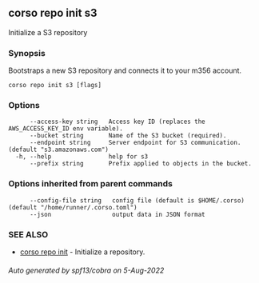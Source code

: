 ## corso repo init s3

Initialize a S3 repository

### Synopsis

Bootstraps a new S3 repository and connects it to your m356 account.

```
corso repo init s3 [flags]
```

### Options

```
      --access-key string   Access key ID (replaces the AWS_ACCESS_KEY_ID env variable).
      --bucket string       Name of the S3 bucket (required).
      --endpoint string     Server endpoint for S3 communication. (default "s3.amazonaws.com")
  -h, --help                help for s3
      --prefix string       Prefix applied to objects in the bucket.
```

### Options inherited from parent commands

```
      --config-file string   config file (default is $HOME/.corso) (default "/home/runner/.corso.toml")
      --json                 output data in JSON format
```

### SEE ALSO

* [corso repo init](corso_repo_init.md)	 - Initialize a repository.

###### Auto generated by spf13/cobra on 5-Aug-2022
